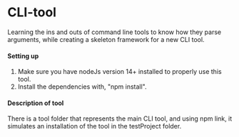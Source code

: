 # CLI-tool

Learning the ins and outs of command line tools to know how they parse arguments, while creating a skeleton framework for a new CLI tool.

#### Setting up

1. Make sure you have nodeJs version 14+ installed to properly use this tool.
2. Install the dependencies with, "npm install".

#### Description of tool

There is a tool folder that represents the main CLI tool, and using npm link, it simulates an installation of the tool in the testProject folder.
